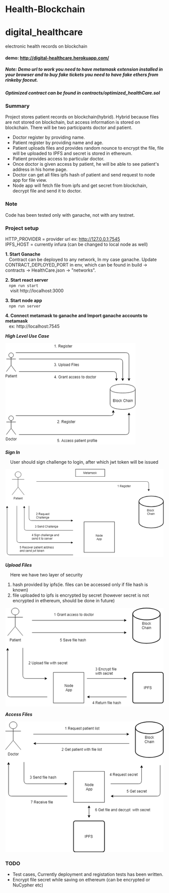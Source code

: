 # Health-Blockchain
# digital_healthcare
electronic health records on blockchain

#### demo: http://digital-healthcare.herokuapp.com/
##### Note: Demo url to work you need to have metamask extension installed in your browser and to buy fake tickets you need to have fake ethers from rinkeby faceut.
##### Optimized contract can be found in contracts/optimized_healthCare.sol

### Summary
Project stores patient records on blockchain(hybrid). Hybrid because files are not stored on blockchain, but access information is stored on blockchain. There will be two participants doctor and patient.  
- Doctor register by providing name.  
- Patient register by providing name and age.
- Patient uploads files and provides random nounce to encrypt the file, file will be uploaded to IPFS and secret is stored in ethereum.
- Patient provides access to particular doctor.
- Once doctor is given access by patient, he will be able to see patient's address in his home page.
- Doctor can get all files ipfs hash of patient and send request to node app for file view.
- Node app will fetch file from ipfs and get secret from blockchain, decrypt file and send it to doctor.

### Note
Code has been tested only with ganache, not with any testnet.

### Project setup
HTTP_PROVIDER = provider url ex: http://127.0.0.1:7545  
IPFS_HOST = currently infura (can be changed to local node as well)

**1. Start Ganache**  
&nbsp;&nbsp;&nbsp;Contract can be deployed to any network, In my case ganache.
Update CONTRACT_DEPLOYED_PORT in env, which can be found in build -> contracts -> HealthCare.json -> "networks".  

**2. Start react server**  
&nbsp;&nbsp;&nbsp;`npm run start`  
&nbsp;&nbsp;&nbsp; visit http://localhost:3000  

**3. Start node app**   
&nbsp;&nbsp;&nbsp;`npm run server`  

**4. Connect metamask to ganache and Import ganache accounts to metamask**  
&nbsp;&nbsp;&nbsp;ex: http://localhost:7545  

___High Level Use Case___  

![Alt text](readme_images/high_level.png?raw=true "high_level")  

___Sign In___  

&nbsp;&nbsp;&nbsp; User should sign challenge to login, after which jwt token will be issued  

![Alt text](readme_images/2nd.png?raw=true "sign_in")  

___Upload Files___  

&nbsp;&nbsp;&nbsp; Here we have two layer of security 
1. hash provided by ipfs(ie. files can be accessed only if file hash is known)
2. file uploaded to ipfs is encrypted by secret (however secret is not encrypted in ethereum, should be done in future)

![Alt text](readme_images/3rd.png?raw=true "upload_files")  

___Access Files___  

![Alt text](readme_images/4th.png?raw=true "access_files")  

### TODO  
- Test cases, Currently deployment and registation tests has been written.
- Encrypt file secret while saving on ethereum (can be encrypted or NuCypher etc)
